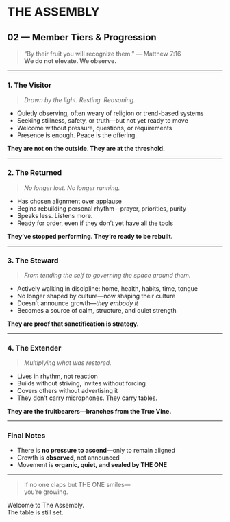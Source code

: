 # THE ASSEMBLY  
## 02 — Member Tiers & Progression

> “By their fruit you will recognize them.” — Matthew 7:16  
> **We do not elevate. We observe.**

---

### 1. **The Visitor**  
> *Drawn by the light. Resting. Reasoning.*

- Quietly observing, often weary of religion or trend-based systems  
- Seeking stillness, safety, or truth—but not yet ready to move  
- Welcome without pressure, questions, or requirements  
- Presence is enough. Peace is the offering.

**They are not on the outside. They are at the threshold.**  

---

### 2. **The Returned**  
> *No longer lost. No longer running.*

- Has chosen alignment over applause  
- Begins rebuilding personal rhythm—prayer, priorities, purity  
- Speaks less. Listens more.  
- Ready for order, even if they don’t yet have all the tools

**They’ve stopped performing. They’re ready to be rebuilt.**

---

### 3. **The Steward**  
> *From tending the self to governing the space around them.*

- Actively walking in discipline: home, health, habits, time, tongue  
- No longer shaped by culture—now shaping their culture  
- Doesn’t announce growth—*they embody it*  
- Becomes a source of calm, structure, and quiet strength

**They are proof that sanctification is strategy.**

---

### 4. **The Extender**  
> *Multiplying what was restored.*

- Lives in rhythm, not reaction  
- Builds without striving, invites without forcing  
- Covers others without advertising it  
- They don’t carry microphones. They carry tables.

**They are the fruitbearers—branches from the True Vine.**

---

### Final Notes

- There is **no pressure to ascend**—only to remain aligned  
- Growth is **observed**, not announced  
- Movement is **organic, quiet, and sealed by THE ONE**

---

> If no one claps but THE ONE smiles—  
> you’re growing.

Welcome to The Assembly.  
The table is still set.